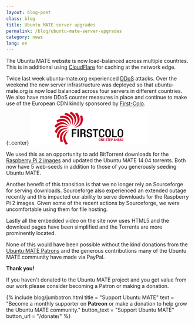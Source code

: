 ```yaml
---
layout: blog-post
class: blog
title: Ubuntu MATE server upgrades
permalink: /blog/ubuntu-mate-server-upgrades
category: news
lang: en
---
```


The Ubuntu MATE website is now load-balanced across multiple countries. This
is in additional using [CloudFlare](https://www.cloudflare.com) for caching
at the network edge.

Twice last week ubuntu-mate.org experienced
[DDoS](https://en.wikipedia.org/wiki/Denial-of-service_attack) attacks. Over
the weekend the new server infrastructure was deployed so that ubuntu-mate.org
is now load balanced across four servers in different countries. We also have
more DDoS counter measures in place and continue to make use of the European
CDN kindly sponsored by [First-Colo](https://www.first-colo.com/).

{:.center}
![First-Colo](/images/blog/sponsors/firstcolo.png)

We used this as an opportunity to add BitTorrent downloads for the [Raspberry
Pi 2 images](https://ubuntu-mate.org/raspberry-pi/) and updated the Ubuntu
MATE 14.04 torrents. Both now have 5 web-seeds in addition to those of you
generously seeding Ubuntu MATE.

Another benefit of this transition is that we no longer rely on Sourceforge
for serving downloads. Sourceforge also experienced an extended outage
recently and this impacted our ability to serve downloads for the Raspberry Pi
2 images. Given some of the recent actions by Sourceforge, we were
uncomfortable using them for file hosting.

Lastly all the embedded video on the site now uses HTML5 and the download
pages have been simplified and the Torrents are more prominently located.

None of this would have been possible without the kind donations from the
[Ubuntu MATE Patrons](https://www.patreon.com/ubuntu_mate) and the
generous contributions many of the Ubuntu MATE community have made via PayPal.

**Thank you!**

If you haven't donated to the Ubuntu MATE project and you get value from our
work please consider becoming a Patron or making a donation.

{% include blog/jumbotron.html
    title = "Support Ubuntu MATE"
    text = "Become a monthly supporter on **Patreon** or make a donation to help grow the Ubuntu MATE community."
    button_text = "Support Ubuntu MATE"
    button_url = "/donate/"
%}
